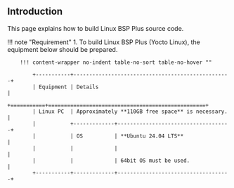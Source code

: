 ## Introduction

This page explains how to build Linux BSP Plus source code.

!!! note "Requirement"
    1.  To build Linux BSP Plus (Yocto Linux), the equipment below should be prepared.

        !!! content-wrapper no-indent table-no-sort table-no-hover ""

            +-----------+--------------------------------------------------+
            | Equipment | Details                                          |
            +===========+==================================================+
            | Linux PC  | Approximately **110GB free space** is necessary. |
            |           +-------------+------------------------------------+
            |           | OS          | **Ubuntu 24.04 LTS**               |
            |           |             |                                    |
            |           |             | 64bit OS must be used.             |
            +-----------+-------------+------------------------------------+
